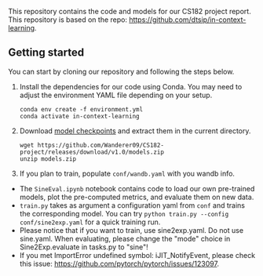 This repository contains the code and models for our CS182 project report.
This repository is based on the repo: https://github.com/dtsip/in-context-learning.

## Getting started
You can start by cloning our repository and following the steps below.

1. Install the dependencies for our code using Conda. You may need to adjust the environment YAML file depending on your setup.

    ```
    conda env create -f environment.yml
    conda activate in-context-learning
    ```

2. Download [model checkpoints](https://github.com/Wanderer09/CS182-project/releases/download/initial/models.zip) and extract them in the current directory.

    ```
    wget https://github.com/Wanderer09/CS182-project/releases/download/v1.0/models.zip
    unzip models.zip
    ```

3. If you plan to train, populate `conf/wandb.yaml` with you wandb info.

- The `SineEval.ipynb` notebook contains code to load our own pre-trained models, plot the pre-computed metrics, and evaluate them on new data.
- `train.py` takes as argument a configuration yaml from `conf` and trains the corresponding model. You can try `python train.py --config conf/sine2exp.yaml` for a quick training run.
- Please notice that if you want to train, use sine2exp.yaml. Do not use sine.yaml. When evaluating, please change the "mode" choice in Sine2Exp.evaluate in tasks.py to "sine"!
- If you met ImportError undefined symbol: iJIT_NotifyEvent, please check this issue: https://github.com/pytorch/pytorch/issues/123097.

